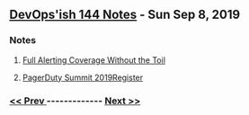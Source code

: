 ## [DevOps'ish 144 Notes](https://devopsish.com/144/notes/) - Sun Sep 8, 2019

### Notes
1. [Full Alerting Coverage Without the Toil](https://www.bluematador.com/devopsish)

1. [PagerDuty Summit 2019Register](https://summit.pagerduty.com/)


### [ << Prev ](devopsweeklynotes-143.md) ------------- [ Next >> ](devopsweeklynotes-145.md)